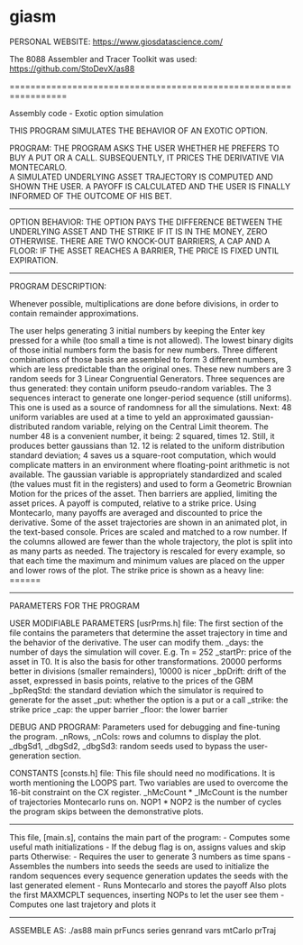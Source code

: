 # giasm
PERSONAL WEBSITE:
https://www.giosdatascience.com/

The 8088 Assembler and Tracer Toolkit was used:
https://github.com/StoDevX/as88

=================================================================

Assembly code - Exotic option simulation

THIS PROGRAM SIMULATES THE BEHAVIOR OF AN EXOTIC OPTION.

PROGRAM:
THE PROGRAM ASKS THE USER WHETHER HE PREFERS TO BUY A PUT OR A CALL.
SUBSEQUENTLY, IT PRICES THE DERIVATIVE VIA MONTECARLO.	
A SIMULATED UNDERLYING ASSET TRAJECTORY IS COMPUTED AND SHOWN THE USER.
A PAYOFF IS CALCULATED AND THE USER IS FINALLY INFORMED OF THE OUTCOME OF HIS BET.

-----------------------------------------------------------------
OPTION BEHAVIOR:
THE OPTION PAYS THE DIFFERENCE BETWEEN THE UNDERLYING ASSET
AND THE STRIKE IF IT IS IN THE MONEY, ZERO OTHERWISE.
THERE ARE TWO KNOCK-OUT BARRIERS, A CAP AND A FLOOR: IF THE ASSET
REACHES A BARRIER, THE PRICE IS FIXED UNTIL EXPIRATION.

-----------------------------------------------------------------
PROGRAM DESCRIPTION:

Whenever possible, multiplications are done before divisions, in order 
	to contain remainder approximations.

The user helps generating 3 initial numbers by keeping the Enter key pressed 
	for a while (too small a time is not allowed).
The lowest binary digits of those initial numbers form the basis for new numbers.
Three different combinations of those basis are assembled to form 3 different numbers,
	which	are less predictable than the original ones.
These new numbers are 3 random seeds for 3 Linear Congruential Generators.
Three sequences are thus generated: they contain uniform pseudo-random variables.
The 3 sequences interact to generate one longer-period sequence (still uniforms).
	This one is used as a source of randomness for all the simulations.
Next: 48 uniform variables are used at a time to yeld an approximated gaussian-distributed 
	random variable, relying on the Central Limit theorem.
	The number 48 is a convenient number, it being: 2 squared, times 12.
	Still, it produces better gaussians than 12.
	12 is related to the uniform distribution standard deviation; 4 saves us a square-root computation, 
	which	would complicate matters in an environment where floating-point arithmetic is not available.
The gaussian variable is appropriately standardized and scaled (the values must fit in the registers) 
	and used to form a Geometric Brownian Motion for the prices of the asset.
Then barriers are applied, limiting the asset prices.
A payoff is computed, relative to a strike price.
Using Montecarlo, many payoffs are averaged and discounted to price the derivative.
Some of the asset trajectories are shown in an animated plot, in the text-based console.
Prices are scaled and matched to a row number. If the columns allowed are fewer than 
	the whole trajectory, the plot is split into as many parts as needed.
	The trajectory is rescaled for every example, so that each time the maximum and
	minimum values are placed on the upper and lower rows of the plot.
The strike price is shown as a heavy line: ======

-----------------------------------------------------------------
PARAMETERS FOR THE PROGRAM 

USER MODIFIABLE PARAMETERS [usrPrms.h] file:
The first section of the file contains the parameters that determine the
asset trajectory in time and the behavior of the derivative. The user can modify them.
_days: the number of days the simulation will cover. E.g. Tn = 252
_startPr: price of the asset in T0. It is also the basis for other transformations. 
				20000 performs better in divisions (smaller remainders), 10000 is nicer
_bpDrift: drift of the asset, expressed in basis points, relative to the prices of the GBM
_bpReqStd: the standard deviation which the simulator is required to generate for the asset
_put: whether the option is a put or a call
_strike: the strike price
_cap: the upper barrier
_floor: the lower barrier

DEBUG AND PROGRAM:
Parameters used for debugging and fine-tuning the program.
_nRows, _nCols: rows and columns to display the plot.
 _dbgSd1, _dbgSd2, _dbgSd3: random seeds used to bypass the user-generation section.

CONSTANTS [consts.h] file:
This file should need no modifications.
It is worth mentioning the LOOPS part. Two variables are used to overcome the 16-bit constraint
on the CX register.
_hMcCount * _lMcCount is the number of trajectories Montecarlo runs on.
NOP1 * NOP2 is the number of cycles the program skips between the demonstrative plots.

-----------------------------------------------------------------
This file, [main.s], contains the main part of the program:
	- Computes some useful math initializations
	- If the debug flag is on, assigns values and skip parts
	Otherwise:
	- Requires the user to generate 3 numbers as time spans
	- Assembles the numbers into seeds
			the seeds are used to initialize the random sequences
			every sequence generation updates the seeds with the last generated element
	- Runs Montecarlo and stores the payoff
		Also plots the first MAXMCPLT sequences, inserting NOPs to let the user see them
	- Computes one last trajetory and plots it

-----------------------------------------------------------------
ASSEMBLE AS:
./as88 main prFuncs series genrand vars mtCarlo prTraj

